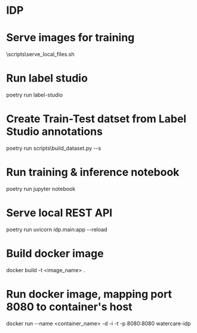 # IDP

# Serve images for training
\scripts\serve_local_files.sh <path-to-images-folder>

# Run label studio
poetry run label-studio

# Create Train-Test datset from Label Studio annotations
poetry run scripts\build_dataset.py <ls-annotation-file> <output-folder> --s <test-split>

# Run training & inference notebook
poetry run jupyter notebook

# Serve local REST API
poetry run uvicorn idp.main:app --reload

# Build docker image
docker build -t <image_name> .

# Run docker image, mapping port 8080 to container's host
docker run --name <container_name> -d -i -t -p 8080:8080 watercare-idp